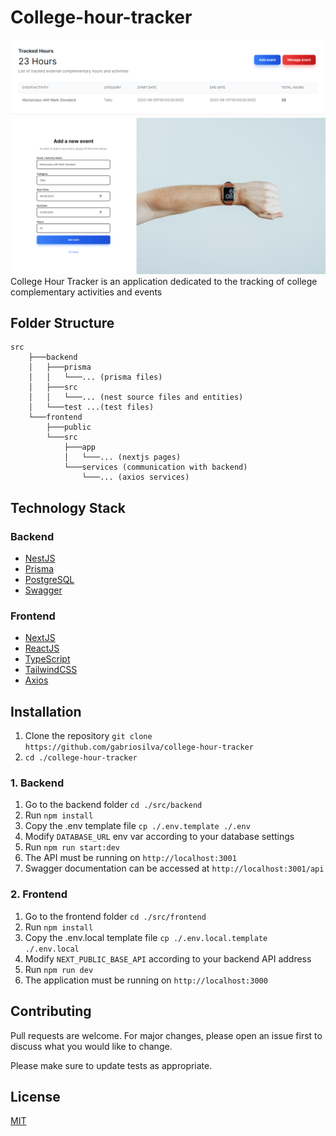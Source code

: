 # College-hour-tracker
![List of events screen](docs/img/home.png)
![Add new events screen](docs/img/add.png)
College Hour Tracker is an application dedicated to the tracking of college complementary activities and events

## Folder Structure
```
src
    ├───backend
    │   ├───prisma
    │   │   └───... (prisma files)
    │   ├───src
    │   │   └───... (nest source files and entities)
    │   └───test ...(test files)
    └───frontend
        ├───public
        └───src
            ├───app
            │   └───... (nextjs pages)
            └───services (communication with backend)
                └───... (axios services)
```

## Technology Stack
### Backend
- [NestJS](https://nestjs.com/)
- [Prisma](https://www.prisma.io/)
- [PostgreSQL](https://www.postgresql.org/)
- [Swagger](https://swagger.io/)

### Frontend
- [NextJS](https://nextjs.org/)
- [ReactJS](https://reactjs.org/)
- [TypeScript](https://www.typescriptlang.org/)
- [TailwindCSS](https://tailwindcss.com/)
- [Axios](https://axios-http.com/)

## Installation
1. Clone the repository `git clone https://github.com/gabriosilva/college-hour-tracker`
2. `cd ./college-hour-tracker`

### 1. Backend

1. Go to the backend folder `cd ./src/backend`
2. Run `npm install`
3. Copy the .env template file `cp ./.env.template ./.env`
4. Modify `DATABASE_URL` env var according to your database settings
5. Run `npm run start:dev`
6. The API must be running on `http://localhost:3001`
7. Swagger documentation can be accessed at `http://localhost:3001/api`

### 2. Frontend

1. Go to the frontend folder `cd ./src/frontend`
2. Run `npm install`
3. Copy the .env.local template file `cp ./.env.local.template ./.env.local`
4. Modify `NEXT_PUBLIC_BASE_API` according to your backend API address
5. Run `npm run dev`
6. The application must be running on `http://localhost:3000`
####

## Contributing

Pull requests are welcome. For major changes, please open an issue first
to discuss what you would like to change.

Please make sure to update tests as appropriate.

## License

[MIT](https://choosealicense.com/licenses/mit/)
